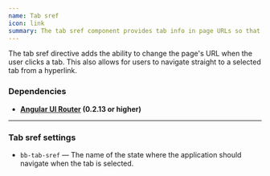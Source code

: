 ```yaml
---
name: Tab sref
icon: link
summary: The tab sref component provides tab info in page URLs so that hyperlinks can point to specific tabs.
---
```


The tab sref directive adds the ability to change the page's URL when the user clicks a tab. This also allows for users to navigate straight to a selected tab from a hyperlink.

### Dependencies ###

 - **[Angular UI Router](https://github.com/angular-ui/ui-router) (0.2.13 or higher)**

---

### Tab sref settings ###

 - `bb-tab-sref` &mdash; The name of the state where the application should navigate when the tab is selected.